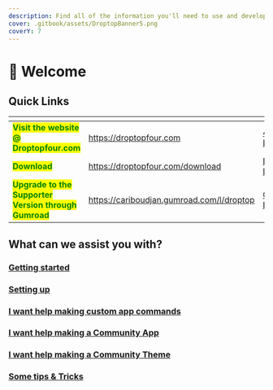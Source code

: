 ```yaml
---
description: Find all of the information you'll need to use and develop for Droptop.
cover: .gitbook/assets/DroptopBanner5.png
coverY: 7
---
```


# 👋 Welcome

## Quick Links

<table data-view="cards"><thead><tr><th></th><th data-hidden data-card-target data-type="content-ref"></th><th data-hidden data-card-cover data-type="files"></th></tr></thead><tbody><tr><td><mark style="color:green;"><strong>Visit the website @ Droptopfour.com</strong></mark></td><td><a href="https://droptopfour.com">https://droptopfour.com</a></td><td><a href=".gitbook/assets/4Logo-L.png">4Logo-L.png</a></td></tr><tr><td><mark style="color:green;"><strong>Download</strong></mark></td><td><a href="https://droptopfour.com/download">https://droptopfour.com/download</a></td><td><a href=".gitbook/assets/Download-L.png">Download-L.png</a></td></tr><tr><td><mark style="color:green;"><strong>Upgrade to the Supporter Version through Gumroad</strong></mark></td><td><a href="https://cariboudjan.gumroad.com/l/droptop">https://cariboudjan.gumroad.com/l/droptop</a></td><td><a href=".gitbook/assets/Gumroad-L.png">Gumroad-L.png</a></td></tr></tbody></table>

## What can we assist you with?

### [**Getting started**](broken-reference)

### [Setting up](broken-reference)

### [I want help making custom app commands](broken-reference)

### [I want help making a Community App](broken-reference)

### [I want help making a Community Theme](broken-reference)

### [Some tips & Tricks](broken-reference)

